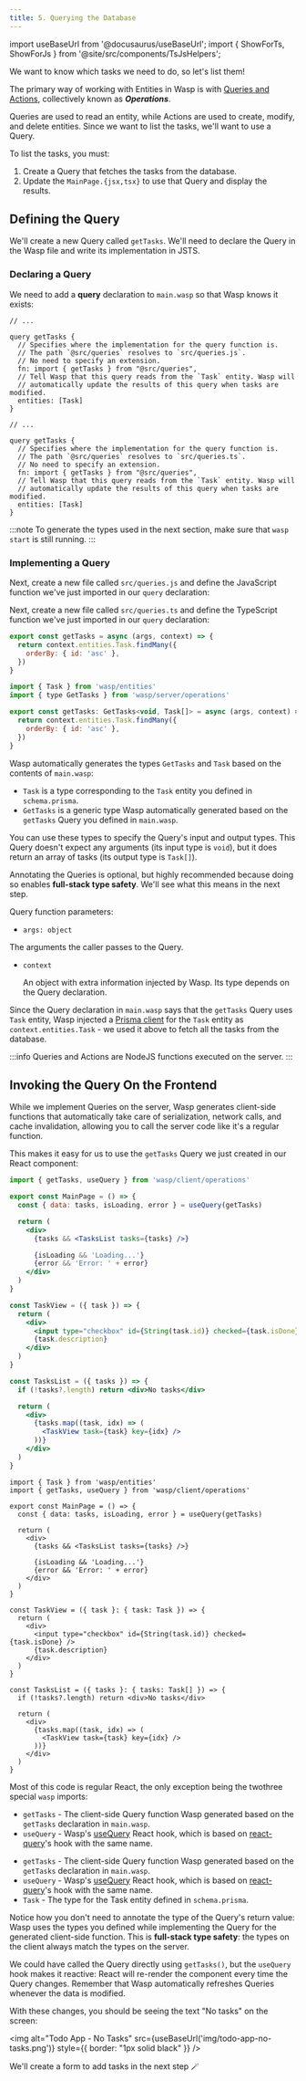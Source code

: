 ```yaml
---
title: 5. Querying the Database
---
```


import useBaseUrl from '@docusaurus/useBaseUrl';
import { ShowForTs, ShowForJs } from '@site/src/components/TsJsHelpers';

We want to know which tasks we need to do, so let's list them!

The primary way of working with Entities in Wasp is with [Queries and Actions](../data-model/operations/overview), collectively known as **_Operations_**.

Queries are used to read an entity, while Actions are used to create, modify, and delete entities. Since we want to list the tasks, we'll want to use a Query.

To list the tasks, you must:

1. Create a Query that fetches the tasks from the database.
2. Update the `MainPage.{jsx,tsx}` to use that Query and display the results.

## Defining the Query

We'll create a new Query called `getTasks`. We'll need to declare the Query in the Wasp file and write its implementation in <ShowForJs>JS</ShowForJs><ShowForTs>TS</ShowForTs>.

### Declaring a Query

We need to add a **query** declaration to `main.wasp` so that Wasp knows it exists:

<Tabs groupId="js-ts">
<TabItem value="js" label="JavaScript">

```wasp title="main.wasp"
// ...

query getTasks {
  // Specifies where the implementation for the query function is.
  // The path `@src/queries` resolves to `src/queries.js`.
  // No need to specify an extension.
  fn: import { getTasks } from "@src/queries",
  // Tell Wasp that this query reads from the `Task` entity. Wasp will
  // automatically update the results of this query when tasks are modified.
  entities: [Task]
}
```

</TabItem>
<TabItem value="ts" label="TypeScript">

```wasp title="main.wasp"
// ...

query getTasks {
  // Specifies where the implementation for the query function is.
  // The path `@src/queries` resolves to `src/queries.ts`.
  // No need to specify an extension.
  fn: import { getTasks } from "@src/queries",
  // Tell Wasp that this query reads from the `Task` entity. Wasp will
  // automatically update the results of this query when tasks are modified.
  entities: [Task]
}
```

:::note
To generate the types used in the next section, make sure that `wasp start` is still running.
:::

</TabItem>
</Tabs>

### Implementing a Query

<ShowForJs>

Next, create a new file called `src/queries.js` and define the JavaScript function we've just imported in our `query` declaration:

</ShowForJs>
<ShowForTs>

Next, create a new file called `src/queries.ts` and define the TypeScript function we've just imported in our `query` declaration:

</ShowForTs>

<Tabs groupId="js-ts">
<TabItem value="js" label="JavaScript">

```js title="src/queries.js"
export const getTasks = async (args, context) => {
  return context.entities.Task.findMany({
    orderBy: { id: 'asc' },
  })
}
```

</TabItem>
<TabItem value="ts" label="TypeScript">

```js title="src/queries.ts"
import { Task } from 'wasp/entities'
import { type GetTasks } from 'wasp/server/operations'

export const getTasks: GetTasks<void, Task[]> = async (args, context) => {
  return context.entities.Task.findMany({
    orderBy: { id: 'asc' },
  })
}
```

Wasp automatically generates the types `GetTasks` and `Task` based on the contents of `main.wasp`:

- `Task` is a type corresponding to the `Task` entity you defined in `schema.prisma`.
- `GetTasks` is a generic type Wasp automatically generated based on the `getTasks` Query you defined in `main.wasp`.

You can use these types to specify the Query's input and output types. This Query doesn't expect any arguments (its input type is `void`), but it does return an array of tasks (its output type is `Task[]`).

Annotating the Queries is optional, but highly recommended because doing so enables **full-stack type safety**. We'll see what this means in the next step.

</TabItem>
</Tabs>

Query function parameters:
 - `args: object` 

  The arguments the caller passes to the Query.
- `context`

  An object with extra information injected by Wasp. Its type depends on the Query declaration.

Since the Query declaration in `main.wasp` says that the `getTasks` Query uses `Task` entity, Wasp injected a [Prisma client](https://www.prisma.io/docs/reference/tools-and-interfaces/prisma-client/crud) for the `Task` entity as `context.entities.Task` - we used it above to fetch all the tasks from the database.

:::info
Queries and Actions are NodeJS functions executed on the server.
:::

## Invoking the Query On the Frontend

While we implement Queries on the server, Wasp generates client-side functions that automatically take care of serialization, network calls, and cache invalidation, allowing you to call the server code like it's a regular function.

This makes it easy for us to use the `getTasks` Query we just created in our React component:

<Tabs groupId="js-ts">
<TabItem value="js" label="JavaScript">

```jsx {1,4-13,16-35} title="src/MainPage.jsx"
import { getTasks, useQuery } from 'wasp/client/operations'

export const MainPage = () => {
  const { data: tasks, isLoading, error } = useQuery(getTasks)

  return (
    <div>
      {tasks && <TasksList tasks={tasks} />}

      {isLoading && 'Loading...'}
      {error && 'Error: ' + error}
    </div>
  )
}

const TaskView = ({ task }) => {
  return (
    <div>
      <input type="checkbox" id={String(task.id)} checked={task.isDone} />
      {task.description}
    </div>
  )
}

const TasksList = ({ tasks }) => {
  if (!tasks?.length) return <div>No tasks</div>

  return (
    <div>
      {tasks.map((task, idx) => (
        <TaskView task={task} key={idx} />
      ))}
    </div>
  )
}
```

</TabItem>
<TabItem value="ts" label="TypeScript">

```tsx {1-2,5-14,17-36} title="src/MainPage.tsx"
import { Task } from 'wasp/entities'
import { getTasks, useQuery } from 'wasp/client/operations'

export const MainPage = () => {
  const { data: tasks, isLoading, error } = useQuery(getTasks)

  return (
    <div>
      {tasks && <TasksList tasks={tasks} />}

      {isLoading && 'Loading...'}
      {error && 'Error: ' + error}
    </div>
  )
}

const TaskView = ({ task }: { task: Task }) => {
  return (
    <div>
      <input type="checkbox" id={String(task.id)} checked={task.isDone} />
      {task.description}
    </div>
  )
}

const TasksList = ({ tasks }: { tasks: Task[] }) => {
  if (!tasks?.length) return <div>No tasks</div>

  return (
    <div>
      {tasks.map((task, idx) => (
        <TaskView task={task} key={idx} />
      ))}
    </div>
  )
}
```

</TabItem>
</Tabs>

Most of this code is regular React, the only exception being the <ShowForJs>two</ShowForJs><ShowForTs>three</ShowForTs> special `wasp` imports:

<ShowForJs>

- `getTasks` - The client-side Query function Wasp generated based on the `getTasks` declaration in `main.wasp`.
- `useQuery` - Wasp's [useQuery](../data-model/operations/queries#the-usequery-hook-1) React hook, which is based on [react-query](https://github.com/tannerlinsley/react-query)'s hook with the same name.

</ShowForJs>

<ShowForTs>

- `getTasks` - The client-side Query function Wasp generated based on the `getTasks` declaration in `main.wasp`.
- `useQuery` - Wasp's [useQuery](../data-model/operations/queries#the-usequery-hook-1) React hook, which is based on [react-query](https://github.com/tannerlinsley/react-query)'s hook with the same name.
- `Task` - The type for the Task entity defined in `schema.prisma`.

Notice how you don't need to annotate the type of the Query's return value: Wasp uses the types you defined while implementing the Query for the generated client-side function. This is **full-stack type safety**: the types on the client always match the types on the server.

</ShowForTs>

We could have called the Query directly using `getTasks()`, but the `useQuery` hook makes it reactive: React will re-render the component every time the Query changes. Remember that Wasp automatically refreshes Queries whenever the data is modified.

With these changes, you should be seeing the text "No tasks" on the screen:

<img alt="Todo App - No Tasks"
src={useBaseUrl('img/todo-app-no-tasks.png')}
style={{ border: "1px solid black" }}
/>

We'll create a form to add tasks in the next step 🪄
